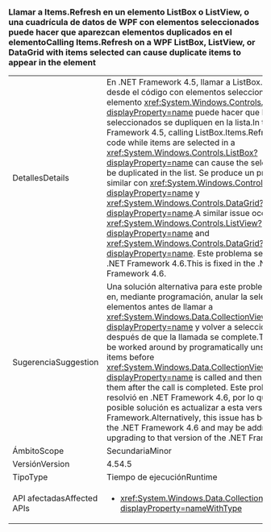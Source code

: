 ### <a name="calling-itemsrefresh-on-a-wpf-listbox-listview-or-datagrid-with-items-selected-can-cause-duplicate-items-to-appear-in-the-element"></a><span data-ttu-id="850b2-101">Llamar a Items.Refresh en un elemento ListBox o ListView, o una cuadrícula de datos de WPF con elementos seleccionados puede hacer que aparezcan elementos duplicados en el elemento</span><span class="sxs-lookup"><span data-stu-id="850b2-101">Calling Items.Refresh on a WPF ListBox, ListView, or DataGrid with items selected can cause duplicate items to appear in the element</span></span>

|   |   |
|---|---|
|<span data-ttu-id="850b2-102">Detalles</span><span class="sxs-lookup"><span data-stu-id="850b2-102">Details</span></span>|<span data-ttu-id="850b2-103">En .NET Framework 4.5, llamar a ListBox.Items.Refresh desde el código con elementos seleccionados en un elemento <xref:System.Windows.Controls.ListBox?displayProperty=name> puede hacer que los elementos seleccionados se dupliquen en la lista.</span><span class="sxs-lookup"><span data-stu-id="850b2-103">In the .NET Framework 4.5, calling ListBox.Items.Refresh from code while items are selected in a <xref:System.Windows.Controls.ListBox?displayProperty=name> can cause the selected items to be duplicated in the list.</span></span> <span data-ttu-id="850b2-104">Se produce un problema similar con <xref:System.Windows.Controls.ListView?displayProperty=name> y <xref:System.Windows.Controls.DataGrid?displayProperty=name>.</span><span class="sxs-lookup"><span data-stu-id="850b2-104">A similar issue occurs with <xref:System.Windows.Controls.ListView?displayProperty=name> and <xref:System.Windows.Controls.DataGrid?displayProperty=name>.</span></span> <span data-ttu-id="850b2-105">Este problema se corrigió en .NET Framework 4.6.</span><span class="sxs-lookup"><span data-stu-id="850b2-105">This is fixed in the .NET Framework 4.6.</span></span>|
|<span data-ttu-id="850b2-106">Sugerencia</span><span class="sxs-lookup"><span data-stu-id="850b2-106">Suggestion</span></span>|<span data-ttu-id="850b2-107">Una solución alternativa para este problema consiste en, mediante programación, anular la selección de los elementos antes de llamar a <xref:System.Windows.Data.CollectionView.Refresh?displayProperty=name> y volver a seleccionarlos después de que la llamada se complete.</span><span class="sxs-lookup"><span data-stu-id="850b2-107">This issue may be worked around by programatically unselecting items before <xref:System.Windows.Data.CollectionView.Refresh?displayProperty=name> is called and then re-selecting them after the call is completed.</span></span> <span data-ttu-id="850b2-108">Este problema se resolvió en .NET Framework 4.6, por lo que otra posible solución es actualizar a esta versión de .NET Framework.</span><span class="sxs-lookup"><span data-stu-id="850b2-108">Alternatively, this issue has been fixed in the .NET Framework 4.6 and may be addressed by upgrading to that version of the .NET Framework.</span></span>|
|<span data-ttu-id="850b2-109">Ámbito</span><span class="sxs-lookup"><span data-stu-id="850b2-109">Scope</span></span>|<span data-ttu-id="850b2-110">Secundaria</span><span class="sxs-lookup"><span data-stu-id="850b2-110">Minor</span></span>|
|<span data-ttu-id="850b2-111">Versión</span><span class="sxs-lookup"><span data-stu-id="850b2-111">Version</span></span>|<span data-ttu-id="850b2-112">4.5</span><span class="sxs-lookup"><span data-stu-id="850b2-112">4.5</span></span>|
|<span data-ttu-id="850b2-113">Tipo</span><span class="sxs-lookup"><span data-stu-id="850b2-113">Type</span></span>|<span data-ttu-id="850b2-114">Tiempo de ejecución</span><span class="sxs-lookup"><span data-stu-id="850b2-114">Runtime</span></span>|
|<span data-ttu-id="850b2-115">API afectadas</span><span class="sxs-lookup"><span data-stu-id="850b2-115">Affected APIs</span></span>|<ul><li><xref:System.Windows.Data.CollectionView.Refresh?displayProperty=nameWithType></li></ul>|

